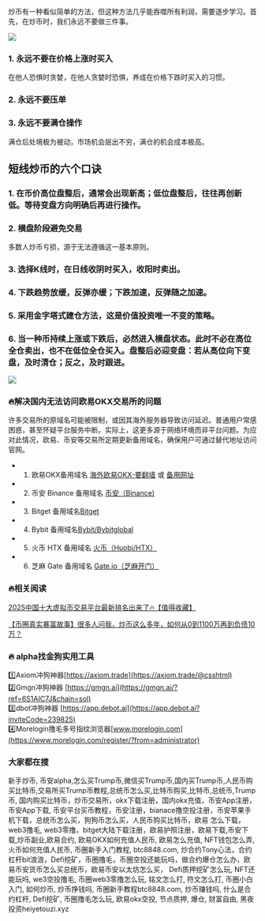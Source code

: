 炒币有一种看似简单的方法，但这种方法几乎能吞噬所有利润，需要逐步学习。首先，在炒币时，我们永远不要做三件事。

[![](https://307e939.webp.li/Snipaste_2025-04-14_14-50-58.png)](https://btc8848.com/top-10-exchanges)

### 1. 永远不要在价格上涨时买入
在他人恐惧时贪婪，在他人贪婪时恐惧，养成在价格下跌时买入的习惯。

### 2. 永远不要压单

### 3. 永远不要满仓操作
满仓后处境极为被动，市场机会层出不穷，满仓的机会成本极高。

## 短线炒币的六个口诀
### 1. 在币价高位盘整后，通常会出现新高；低位盘整后，往往再创新低。等待变盘方向明确后再进行操作。

### 2. 横盘阶段避免交易
多数人炒币亏损，源于无法遵循这一基本原则。

### 3. 选择K线时，在日线收阴时买入，收阳时卖出。

### 4. 下跌趋势放缓，反弹亦缓；下跌加速，反弹随之加速。

### 5. 采用金字塔式建仓方法，这是价值投资唯一不变的策略。
### 6. 当一种币持续上涨或下跌后，必然进入横盘状态。此时不必在高位全仓卖出，也不在低位全仓买入。盘整后必迎变盘：若从高位向下变盘，及时清仓；反之，及时跟进。

[![](https://307e939.webp.li/GodtGZFWcAAs9Cv.jpeg)](https://btc8848.com/top-10-exchanges)

### 🔥解决国内无法访问欧易OKX交易所的问题
许多交易所的原域名可能被限制，或因其海外服务器导致访问延迟。普通用户常感困惑，甚至怀疑平台服务中断。实际上，这更多源于网络环境而非平台问题。为应对此情况，欧易、币安等交易所定期更新备用域名，确保用户可通过替代地址访问官网。

- 1. 欧易OKX备用域名 [海外欧易OKX-要翻墙](https://www.okx.com/zh-hans/join/74873351) 或 [备用网址](https://www.chouyi.world/zh-hans/join/74873351) 
- 2. 币安 Binance 备用域名 [币安（Binance)](https://accounts.binance.com/zh-CN/register?ref=36457687)
- 3. Bitget 备用域名[Bitget](https://www.bitget.com/zh-CN/referral/register?from=referral&clacCode=VRNEYUTR)
- 4. Bybit 备用域名[Bybit/Bybitglobal](https://www.bybitglobal.com/zh-MY/invite/?ref=VMKORMM)
- 5. 火币 HTX 备用域名 [火币（Huobi/HTX）](https://www.htx.com/invite/zh-cn/1f?invite_code=whf45223)
- 6. 芝麻 Gate 备用域名 [Gate.io（芝麻开门）](https://www.gate.io/zh/signup?ref_type=103&ref=A1ERAQ)

### 🔥相关阅读
[2025中国十大虚拟币交易平台最新排名出来了🔥【值得收藏】](https://btc8848.com/top-10-exchanges/)

[【币圈真实暴富故事】很多人问我，炒币这么多年，如何从0到1100万再到负债10万？](https://heiyetouzi.xyz/biquanstory001/)

### 🔥 alpha找金狗实用工具
1️⃣Axiom冲狗神器[https://axiom.trade](https://axiom.trade/@csshtml)  
2️⃣Gmgn冲狗神器 [https://gmgn.ai](https://gmgn.ai/?ref=6S1AIC7J&chain=sol)  
3️⃣dbot冲狗神器 [https://app.debot.ai](https://app.debot.ai?inviteCode=239825)  
4️⃣Morelogin撸毛多号指纹浏览器[www.morelogin.com](https://www.morelogin.com/register/?from=administrator)  

### 大家都在搜
新手炒币, 币安alpha,怎么买Trump币,微信买Trump币,国内买Trump币,人民币购买比特币,交易所买Trump币教程,总统币怎么买,比特币购买,比特币,总统币,Trump币, 国内购买比特币，炒币交易所，okx下载注册，国内okx充值，币安App注册，币安App下载, 币安平台买币教程，币安注册，bianace撸空投注册，币安苹果手机下载，总统币怎么买，狗狗币怎么买，人民币购买比特币，欧易 怎么下载，web3撸毛, web3零撸，bitget大陆下载注册，欧易护照注册，欧易下载,币安下载,炒币副业,欧易合约, 欧易OKX如何充值人民币, 欧易怎么充值, NFT钱包怎么弄, 火币如何充值人民币, 币圈新手入门教程, btc8848.com, 炒合约Tony心法，合约杠杆bit浪浪，Defi挖矿，币圈撸毛，币圈空投还能玩吗，做合约爆仓怎么办，欧易币安货币怎么买总统币，欧易币安以太坊怎么买， Defi质押挖矿怎么玩, NFT还能玩吗, we3空投撸毛, 币圈web3零撸怎么玩, 铭文怎么打, 符文怎么打, 币圈小白入门, 如何炒币, 炒币挣钱吗, 币圈新手教程btc8848.com, 炒币赚钱吗, 什么是合约杠杆, Defi挖矿, 币圈撸毛怎么玩, 欧易okx空投, 节点质押, 爆仓, 财富自由, 黑夜投资heiyetouzi.xyz